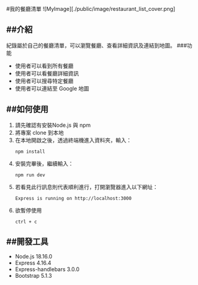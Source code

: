 #我的餐廳清單
![MyImage][./public/image/restaurant_list_cover.png]

##介紹
---
紀錄屬於自己的餐廳清單，可以瀏覽餐廳、查看詳細資訊及連結到地圖。
###功能
- 使用者可以看到所有餐廳
- 使用者可以看餐廳詳細資訊
- 使用者可以搜尋特定餐廳
- 使用者可以連結至 Google 地圖

##如何使用
---
1. 請先確認有安裝Node.js 與 npm
2. 將專案 clone 到本地
3. 在本地開啟之後，透過終端機進入資料夾，輸入：
    ```
    npm install
    ```
4. 安裝完畢後，繼續輸入：    
    ```
    npm run dev
    ```
5. 若看見此行訊息則代表順利進行，打開瀏覽器進入以下網址：
    ```
    Express is running on http://localhost:3000
    ```
6. 欲暫停使用
    ```
    ctrl + c
    ```

##開發工具
---
- Node.js 18.16.0
- Express 4.16.4
- Express-handlebars 3.0.0
- Bootstrap 5.1.3
